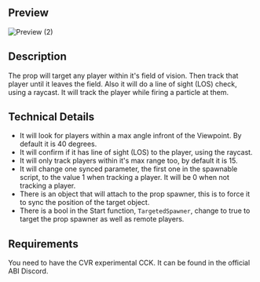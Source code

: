 ## Preview
![Preview (2)](https://github.com/user-attachments/assets/1c783196-89a3-477f-bd89-80ebd716c6b9)

## Description
The prop will target any player within it's field of vision. Then track that player until it leaves the field.
Also it will do a line of sight (LOS) check, using a raycast.
It will track the player while firing a particle at them.

## Technical Details
- It will look for players within a max angle infront of the Viewpoint. By default it is 40 degrees.
- It will confirm if it has line of sight (LOS) to the player, using the raycast.
- It will only track players within it's max range too, by default it is 15.
- It will change one synced parameter, the first one in the spawnable script, to the value 1 when tracking a player. It will be 0 when not tracking a player.
- There is an object that will attach to the prop spawner, this is to force it to sync the position of the target object.
- There is a bool in the Start function, `TargetedSpawner`, change to true to target the prop spawner as well as remote players.

## Requirements
You need to have the CVR experimental CCK. It can be found in the official ABI Discord.
